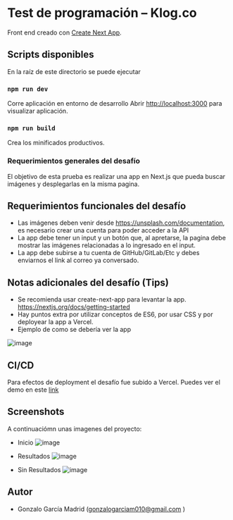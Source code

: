 # Test de programación – Klog.co

Front end creado con [Create Next App](https://nextjs.org/docs/getting-started).

## Scripts disponibles

En la raíz de este directorio se puede ejecutar

### `npm run dev`

Corre aplicación en entorno de desarrollo
Abrir [http://localhost:3000](http://localhost:3000) para visualizar aplicación.

### `npm run build`

Crea los minificados productivos.

### Requerimientos generales del desafío

El objetivo de esta prueba es realizar una app en Next.js que pueda buscar imágenes y desplegarlas en la misma
pagina.

## Requerimientos funcionales del desafío

- Las imágenes deben venir desde https://unsplash.com/documentation, es necesario crear una cuenta para
poder acceder a la API
- La app debe tener un input y un botón que, al apretarse, la pagina debe mostrar las imágenes relacionadas
a lo ingresado en el input.
- La app debe subirse a tu cuenta de GitHub/GitLab/Etc y debes enviarnos el link al correo ya conversado.

## Notas adicionales del desafío (Tips)

- Se recomienda usar create-next-app para levantar la app. https://nextjs.org/docs/getting-started
- Hay puntos extra por utilizar conceptos de ES6, por usar CSS y por deployear la app a Vercel.
- Ejemplo de como se debería ver la app

![image](https://user-images.githubusercontent.com/60905327/128563997-2468be1f-e582-4eb1-aafc-fa6a3cd649ae.jpg)

## CI/CD

Para efectos de deployment el desafío fue subido a Vercel. Puedes ver el demo en este [link](https://challenge-klog.vercel.app/)

## Screenshots

A continuaciómn unas imagenes del proyecto:

- Inicio
![image](https://user-images.githubusercontent.com/60905327/128564243-793ece20-0c0d-4656-83b3-1195b83efccf.jpg)

- Resultados
![image](https://user-images.githubusercontent.com/60905327/128564249-185f8196-caa9-41e5-9571-8e139f89412c.jpg)

- Sin Resultados
![image](https://user-images.githubusercontent.com/60905327/128564256-5d4a0fc9-487e-438f-9b19-aacea7d13268.jpg)

## Autor

- Gonzalo García Madrid (gonzalogarciam010@gmail.com )
